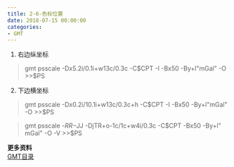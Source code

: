 ```yaml
---
title: 2-6-色标位置
date: 2018-07-15 00:00:00
categories:
- GMT
---
```

1. 右边纵坐标  
> gmt psscale -Dx5.2i/0.1i+w13c/0.3c -C$CPT -I -Bx50 -By+l"mGal" -O >>$PS
2. 下边横坐标
> gmt psscale -Dx0.2i/10.1i+w13c/0.3c+h -C$CPT -I -Bx50 -By+l"mGal" -O >>$PS

> gmt psscale -$RR -$JJ -DjTR+o-1c/1c+w4i/0.3c -C$CPT  -Bx50 -By+l"  mGal" -O -V >>$PS

**更多资料**  
[GMT目录](https://www.jianshu.com/p/321f67983c42)

